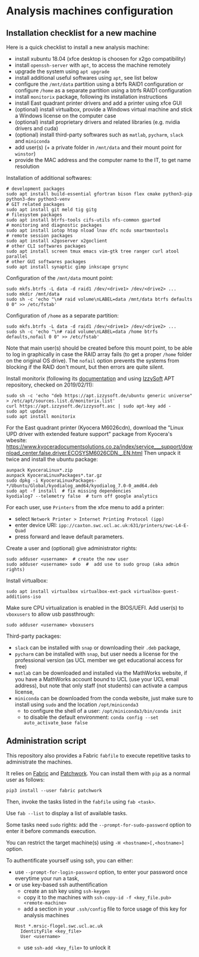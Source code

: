 # Analysis machines configuration


## Installation checklist for a new machine

Here is a quick checklist to install a new analysis machine:

- install xubuntu 18.04 (xfce desktop is choosen for x2go compatibility)
- install `openssh-server` with `apt`, to access the machine remotely
- upgrade the system using `apt upgrade`
- install additional useful softwares using `apt`, see list below
- configure the `/mnt/data` partition using a btrfs RAID1 configuration
  or configure `/home` as a separate partition using a btrfs RAID1 configuration
- install `monitorix` package, following its installation instructions
- install East quadrant printer drivers and add a printer using xfce GUI
- (optional) install virtualbox, provide a Windows virtual machine and stick a
  Windows license on the computer case
- (optional) install proprietary drivers and related libraries (e.g. nvidia
  drivers and cuda)
- (optional) install third-party softwares such as `matlab`, `pycharm`, `slack`
  and `miniconda`
- add user(s) (+ a private folder in `/mnt/data` and their mount point for
  `winstor`)
- provide the MAC address and the computer name to the IT, to get name
  resolution

Installation of additional softwares:
```
# development packages
sudo apt install build-essential gfortran bison flex cmake python3-pip python3-dev python3-venv
# GIT related packages
sudo apt install git meld tig gitg
# filesystem packages
sudo apt install btrfs-tools cifs-utils nfs-common gparted
# monitoring and diagnostic packages
sudo apt install iotop htop nload lnav dfc ncdu smartmontools
# remote session packages
sudo apt install x2goserver x2goclient
# other CLI softwares packages
sudo apt install screen tmux emacs vim-gtk tree ranger curl atool parallel
# other GUI softwares packages
sudo apt install synaptic gimp inkscape grsync
```

Configuration of the `/mnt/data` mount point:
```
sudo mkfs.btrfs -L data -d raid1 /dev/<drive1> /dev/<drive2> ...
sudo mkdir /mnt/data
sudo sh -c 'echo "\n# raid volume\nLABEL=data /mnt/data btrfs defaults 0 0" >> /etc/fstab'
```

Configuration of `/home` as a separate partition:
```
sudo mkfs.btrfs -L data -d raid1 /dev/<drive1> /dev/<drive2> ...
sudo sh -c 'echo "\n# raid volume\nLABEL=data /home btrfs defaults,nofail 0 0" >> /etc/fstab'
```
Note that main user(s) should be created before this mount point, to be able to
log in graphically in case the RAID array fails (to get a proper `/home` folder
on the original OS drive). The `nofail` option prevents the systems from
blocking if the RAID don't mount, but then errors are quite silent.

Install monitorix (following its [documentation](https://www.monitorix.org/doc-debian.html)
and using [IzzySoft](https://apt.izzysoft.de/ubuntu/dists/generic/) APT
repository, checked on 2019/02/11):
```
sudo sh -c 'echo "deb https://apt.izzysoft.de/ubuntu generic universe" > /etc/apt/sources.list.d/monitorix.list'
curl https://apt.izzysoft.de/izzysoft.asc | sudo apt-key add -
sudo apt update
sudo apt install monitorix
```

For the East quadrant printer (Kyocera M6026cdn), download the "Linux UPD driver
with extended feature support" package from Kyocera's wbesite:
https://www.kyoceradocumentsolutions.co.za/index/service___support/download_center.false.driver.ECOSYSM6026CDN._.EN.html
Then unpack it twice and install the ubuntu package:
```
aunpack KyoceraLinux*.zip
aunpack KyoceraLinuxPackages*.tar.gz
sudo dpkg -i KyoceraLinuxPackages-*/Ubuntu/Global/kyodialog_amd64/kyodialog_7.0-0_amd64.deb
sudo apt -f install  # fix missing dependencies
kyodialog7 --telemetry false  # turn off google analytics
```
For each user, use `Printers` from the xfce menu to add a printer:

- select `Network Printer > Internet Printing Protocol (ipp)`
- enter device URI: `ipp://caxton.swc.ucl.ac.uk:631/printers/swc-L4-E-Quad`
- press forward and leave default parameters.

Create a user and (optional) give administrator rights:
```
sudo adduser <username>  # create the new user
sudo adduser <username> sudo  #  add use to sudo group (aka admin rights)
```

Install virtualbox:
```
sudo apt install virtualbox virtualbox-ext-pack virtualbox-guest-additions-iso
```
Make sure CPU virtualization is enabled in the BIOS/UEFI.
Add user(s) to `vboxusers` to allow usb passthrough:
```
sudo adduser <username> vboxusers
```

Third-party packages:

- `slack` can be installed with `snap` or downloading their `.deb` package,
- `pycharm` can be installed with `snap`, but user needs a license for the
  professional version (as UCL member we get educational access for free)
- `matlab` can be downloaded and installed via the MathWorks website, if you
  have a MathWorks account bound to UCL (use your UCL email address), but note
  that only staff (not students) can activate a campus license,
- `miniconda` can be downloaded from the conda website, just make sure to
  install using `sudo` and the location `/opt/miniconda3`
  + to configure the shell of a user: `/opt/miniconda3/bin/conda init`
  + to disable the default environment: `conda config --set auto_activate_base false`


## Administration script

This repository also provides a Fabric `fabfile` to execute repetitive tasks to
administrate the machines.

It relies on [Fabric](http://www.fabfile.org/) and [Patchwork](https://fabric-patchwork.readthedocs.io/en/latest/).
You can install them with `pip` as a normal user as follows:
```
pip3 install --user fabric patchwork
```

Then, invoke the tasks listed in the `fabfile` using `fab <task>`.

Use `fab --list` to display a list of available tasks.

Some tasks need `sudo` rights: add the `--prompt-for-sudo-password` option to
enter it before commands execution.

You can restrict the target machine(s) using `-H <hostname>[,<hostname>]`
option.

To authentificate yourself using ssh, you can either:

- use `--prompt-for-login-password` option, to enter your password once
  everytime your run a task,
- or use key-based ssh authentification
    - create an ssh key using `ssh-keygen`
    - copy it to the machines with `ssh-copy-id -f <key_file.pub> <remote-machine>`
    - add a section in your `.ssh/config` file to force usage of this key for
      analysis machines
    ```
    Host *.mrsic-flogel.swc.ucl.ac.uk
      IdentityFile <key_file>
      User <username>
    ```
    - use `ssh-add <key_file>` to unlock it
